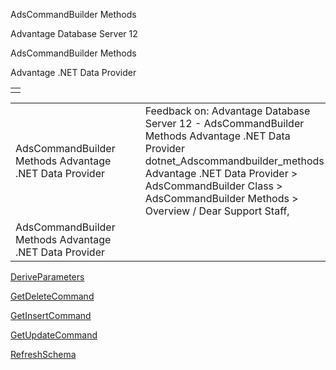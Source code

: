 AdsCommandBuilder Methods




Advantage Database Server 12  

AdsCommandBuilder Methods

Advantage .NET Data Provider

|  |
| --- |
|  |

|  |  |  |  |  |
| --- | --- | --- | --- | --- |
| AdsCommandBuilder Methods  Advantage .NET Data Provider |  |  | Feedback on: Advantage Database Server 12 - AdsCommandBuilder Methods Advantage .NET Data Provider dotnet\_Adscommandbuilder\_methods Advantage .NET Data Provider > AdsCommandBuilder Class > AdsCommandBuilder Methods > Overview / Dear Support Staff, |  |
| AdsCommandBuilder Methods  Advantage .NET Data Provider |  |  |  |  |

[DeriveParameters](dotnet_adscommandbuilder_deriveparameters.htm)

[GetDeleteCommand](dotnet_adscommandbuilder_getdeletecommand.htm)

[GetInsertCommand](dotnet_adscommandbuilder_getinsertcommand.htm)

[GetUpdateCommand](dotnet_adscommandbuilder_getupdatecommand.htm)

[RefreshSchema](dotnet_adscommandbuilder_refreshschema.htm)